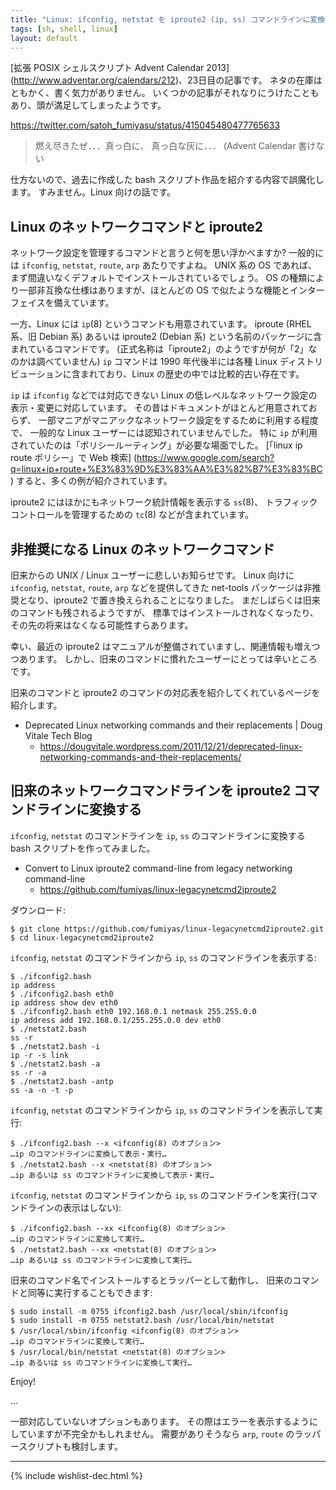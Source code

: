 ```yaml
---
title: "Linux: ifconfig, netstat を iproute2 (ip, ss) コマンドラインに変換 - 拡張 POSIX シェルスクリプト Advent Calendar 2013"
tags: [sh, shell, linux]
layout: default
---
```


[拡張 POSIX シェルスクリプト Advent Calendar 2013]
(http://www.adventar.org/calendars/212)、23日目の記事です。
ネタの在庫はともかく、書く気力がありません。
いくつかの記事がそれなりにうけたこともあり、頭が満足してしまったようです。

https://twitter.com/satoh_fumiyasu/status/415045480477765633

> 燃え尽きたぜ．．．真っ白に、 真っ白な灰に．．．
> (Advent Calendar 書けない

仕方ないので、過去に作成した bash スクリプト作品を紹介する内容で誤魔化します。
すみません。Linux 向けの話です。

Linux のネットワークコマンドと iproute2
----------------------------------------------------------------------

ネットワーク設定を管理するコマンドと言うと何を思い浮かべますか?
一般的には `ifconfig`, `netstat`, `route`, `arp` あたりですよね。
UNIX 系の OS
であれば、まず間違いなくデフォルトでインストールされているでしょう。
OS の種類により一部非互換な仕様はありますが、ほとんどの OS
で似たような機能とインターフェイスを備えています。

一方、Linux には `ip`(8) というコマンドも用意されています。
iproute (RHEL 系、旧 Debian 系) あるいは iproute2 (Debian 系)
という名前のパッケージに含まれているコマンドです。
(正式名称は「iproute2」のようですが何が「2」なのかは調べていません)
`ip` コマンドは 1990 年代後半には各種 Linux
ディストリビューションに含まれており、Linux の歴史の中では比較的古い存在です。

`ip` は `ifconfig` などでは対応できない Linux
の低レベルなネットワーク設定の表示・変更に対応しています。
その昔はドキュメントがほとんど用意されておらず、
一部マニアがマニアックなネットワーク設定をするために利用する程度で、
一般的な Linux ユーザーには認知されていませんでした。
特に `ip` が利用されていたのは「ポリシールーティング」が必要な場面でした。
[「linux ip route ポリシー」で Web 検索]
(https://www.google.com/search?q=linux+ip+route+%E3%83%9D%E3%83%AA%E3%82%B7%E3%83%BC)
すると、多くの例が紹介されています。

iproute2 にはほかにもネットワーク統計情報を表示する `ss`(8)、
トラフィックコントロールを管理するための `tc`(8) などが含まれています。

非推奨になる Linux のネットワークコマンド
----------------------------------------------------------------------

旧来からの UNIX / Linux ユーザーに悲しいお知らせです。
Linux 向けに `ifconfig`, `netstat`, `route`, `arp` などを提供してきた
net-tools パッケージは非推奨となり、iproute2 で置き換えられることになりました。
まだしばらくは旧来のコマンドも残されるようですが、
標準ではインストールされなくなったり、その先の将来はなくなる可能性すらあります。

幸い、最近の iproute2 はマニュアルが整備されていますし、関連情報も増えつつあります。
しかし、旧来のコマンドに慣れたユーザーにとっては辛いところです。

旧来のコマンドと iproute2 のコマンドの対応表を紹介してくれているページを紹介します。

  * Deprecated Linux networking commands and their replacements | Doug Vitale Tech
Blog
    * https://dougvitale.wordpress.com/2011/12/21/deprecated-linux-networking-commands-and-their-replacements/

旧来のネットワークコマンドラインを iproute2 コマンドラインに変換する
----------------------------------------------------------------------

`ifconfig`, `netstat` のコマンドラインを `ip`, `ss`
のコマンドラインに変換する bash スクリプトを作ってみました。

  * Convert to Linux iproute2 command-line from legacy networking command-line
    * https://github.com/fumiyas/linux-legacynetcmd2iproute2

ダウンロード:

``` console
$ git clone https://github.com/fumiyas/linux-legacynetcmd2iproute2.git
$ cd linux-legacynetcmd2iproute2
```

`ifconfig`, `netstat` のコマンドラインから `ip`, `ss`
のコマンドラインを表示する:

``` console
$ ./ifconfig2.bash
ip address
$ ./ifconfig2.bash eth0
ip address show dev eth0
$ ./ifconfig2.bash eth0 192.168.0.1 netmask 255.255.0.0
ip address add 192.168.0.1/255.255.0.0 dev eth0
$ ./netstat2.bash
ss -r
$ ./netstat2.bash -i
ip -r -s link
$ ./netstat2.bash -a
ss -r -a
$ ./netstat2.bash -antp
ss -a -n -t -p
```

`ifconfig`, `netstat` のコマンドラインから `ip`, `ss`
のコマンドラインを表示して実行:

``` console
$ ./ifconfig2.bash --x <ifconfig(8) のオプション>
…ip のコマンドラインに変換して表示・実行…
$ ./netstat2.bash --x <netstat(8) のオプション>
…ip あるいは ss のコマンドラインに変換して表示・実行…
```

`ifconfig`, `netstat` のコマンドラインから `ip`, `ss`
のコマンドラインを実行(コマンドラインの表示はしない):

``` console
$ ./ifconfig2.bash --xx <ifconfig(8) のオプション>
…ip のコマンドラインに変換して実行…
$ ./netstat2.bash --xx <netstat(8) のオプション>
…ip あるいは ss のコマンドラインに変換して実行…
```

旧来のコマンド名でインストールするとラッパーとして動作し、
旧来のコマンドと同等に実行することもできます:

``` console
$ sudo install -m 0755 ifconfig2.bash /usr/local/sbin/ifconfig
$ sudo install -m 0755 netstat2.bash /usr/local/bin/netstat
$ /usr/local/sbin/ifconfig <ifconfig(8) のオプション>
…ip のコマンドラインに変換して実行…
$ /usr/local/bin/netstat <netstat(8) のオプション>
…ip あるいは ss のコマンドラインに変換して実行…
```

Enjoy!

…

一部対応していないオプションもあります。
その際はエラーを表示するようにしていますが不完全かもしれません。
需要がありそうなら `arp`, `route` のラッパースクリプトも検討します。

* * *

{% include wishlist-dec.html %}


